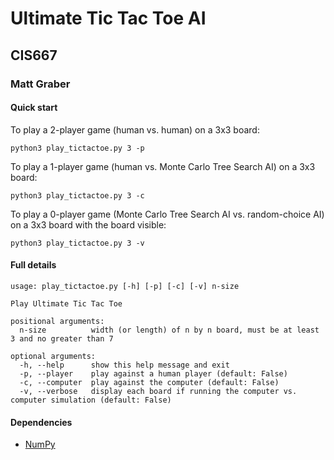 # Ultimate Tic Tac Toe AI
## CIS667
### Matt Graber

#### Quick start
To play a 2-player game (human vs. human) on a 3x3 board:

`python3 play_tictactoe.py 3 -p`

To play a 1-player game (human vs. Monte Carlo Tree Search AI) on a 3x3 board:

`python3 play_tictactoe.py 3 -c`

To play a 0-player game (Monte Carlo Tree Search AI vs. random-choice AI) on a 3x3 board with the board visible:

`python3 play_tictactoe.py 3 -v`

#### Full details
```
usage: play_tictactoe.py [-h] [-p] [-c] [-v] n-size

Play Ultimate Tic Tac Toe

positional arguments:
  n-size          width (or length) of n by n board, must be at least 3 and no greater than 7

optional arguments:
  -h, --help      show this help message and exit
  -p, --player    play against a human player (default: False)
  -c, --computer  play against the computer (default: False)
  -v, --verbose   display each board if running the computer vs. computer simulation (default: False)
```

#### Dependencies

- [NumPy](https://numpy.org/)
